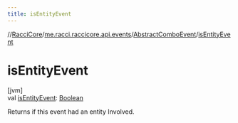 ```yaml
---
title: isEntityEvent
---
```

//[RacciCore](../../../index.html)/[me.racci.raccicore.api.events](../index.html)/[AbstractComboEvent](index.html)/[isEntityEvent](is-entity-event.html)



# isEntityEvent



[jvm]\
val [isEntityEvent](is-entity-event.html): [Boolean](https://kotlinlang.org/api/latest/jvm/stdlib/kotlin/-boolean/index.html)



Returns if this event had an entity Involved.




